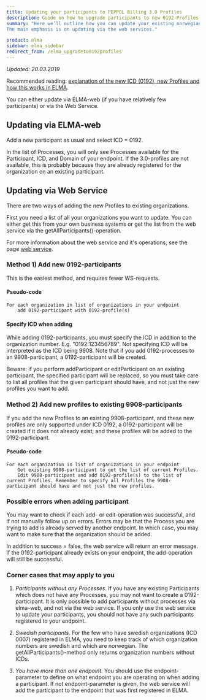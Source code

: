 ```yaml
---
title: Updating your participants to PEPPOL Billing 3.0 Profiles
description: Guide on how to upgrade participants to new 0192-Profiles
summary: "Here we’ll outline how you can update your existing norwegian 9908-participants to support PEPPOL BIS 3.0, and what considerations to make.
The main emphasis is on updating via the web services."

product: elma
sidebar: elma_sidebar
redirect_from: /elma_upgradeto0192profiles
---
```


*Updated: 20.03.2019*

Recommended reading: [explanation of the new ICD (0192), new Profiles and how this works in ELMA]({{site.baseurl}}/docs/ELMA/elma_0192andnewprofiles).

You can either update via ELMA-web (if you have relatively few participants) or via the Web Service.

## Updating via ELMA-web
Add a new participant as usual and select ICD = 0192.

In the list of Processes, you will only see Processes available for the Participant, ICD, and Domain of your endpoint. If the 3.0-profiles are not available, this is probably because they are already registered for the organization on an existing participant.

## Updating via Web Service
There are two ways of adding the new Profiles to existing organizations.

First you need a list of all your organizations you want to update.
You can either get this from your own business systems or get the list from the web service via the getAllParticipants()-operation.

For more information about the web service and it's operations, see the page [web service](webservice.html).

### Method 1) Add new 0192-participants
This is the easiest method, and requires fewer WS-requests.

#### Pseudo-code
```
For each organization in list of organizations in your endpoint
    add 0192-participant with 0192-profile(s)
```

#### Specify ICD when adding
While adding 0192-participants, you must specify the ICD in addition to the organization number. E.g. "0192:123456789".
Not specifying ICD will be interpreted as the ICD being 9908.
Note that if you add 0192-processes to an 9908-participant, a 0192-participant will be created.

Beware: if you perform addParticipant or editParticipant on an existing participant, the specified participant will be replaced, so you must take care to list all profiles that the given participant should have, and not just the new profiles you want to add.

### Method 2) Add new profiles to existing 9908-participants
If you add the new Profiles to an existing 9908-participant, and these new profiles are only supported under ICD 0192, a 0192-participant will be created if it does not already exist, and these profiles will be added to the 0192-participant.

#### Pseudo-code
```
For each organization in list of organizations in your endpoint
    Get existing 9908-participant to get the list of current Profiles.
    Edit 9908-participant and add 0192-profile(s) to the list of current Profiles. Remember to specify all Profiles the 9908-participant should have and not just the new profiles.
```

### Possible errors when adding participant
You may want to check if each add- or edit-operation was successful, and if not manually follow up on errors.
Errors may be that the Process you are trying to add is already served by another endpoint. In which case, you may want to make sure that the organization should be added.

In addition to success = false, the web service will return an error message.
If the 0192-participant already exists on your endpoint, the add-operation will still be successful.

### Corner cases that may apply to you

1. *Participants without any Processes*. If you have any existing Participants which does not have any Processes, you may not want to create a 0192-participant. It is only possible to add participants without processes via elma-web, and not via the web service. If you only use the web service to update your participants, you should not have any such participants registered to your endpoint.

2. *Swedish participants*. For the few who have swedish organizations (ICD 0007) registered in ELMA, you need to keep track of which organization numbers are swedish and which are norwegian. The getAllParticipants()-method only returns organization numbers without ICDs.

3. *You have more than one endpoint*. You should use the endpoint-parameter to define on what endpoint you are operating on when adding a participant. If not endpoint-parameter is given, the web service will add the participant to the endpoint that was first registered in ELMA.

